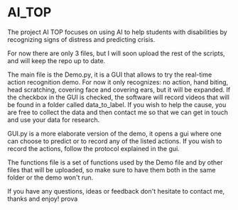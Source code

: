 # AI_TOP
The project AI TOP focuses on using AI to help students with disabilities by recognizing signs of distress and predicting crisis.

For now there are only 3 files, but I will soon upload the rest of the scripts, and will keep the repo up to date.

The main file is the Demo.py, it is a GUI that allows to try the real-time action recognition demo. For now it only recognizes: no action, hand biting, head scratching, covering face and covering ears, but it will be expanded. If the checkbox in the GUI is checked, the software will record videos that will be found in a folder called data_to_label. If you wish to help the cause, you are free to collect the data and then contact me so that we can get in touch and use your data for research.

GUI.py is a more elaborate version of the demo, it opens a gui where one can choose to predict or to record any of the listed actions. If you wish to record the actions, follow the protocol explained in the gui.

The functions file is a set of functions used by the Demo file and by other files that will be uploaded, so make sure to have them both in the same folder or the demo won't run.

If you have any questions, ideas or feedback don't hesitate to contact me, thanks and enjoy!
 prova